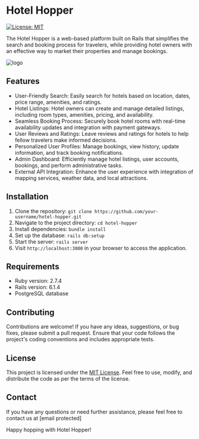 # Hotel Hopper

[![License: MIT](https://img.shields.io/badge/License-MIT-blue.svg)](https://opensource.org/licenses/MIT)

The Hotel Hopper is a web-based platform built on Rails that simplifies the search and booking process for travelers, while providing hotel owners with an effective way to market their properties and manage bookings.

![logo](https://github.com/allenamaya/Hotel-Hopper/assets/126647363/a07d43d6-e5f7-43ef-bd3c-59cae2c6a963)

## Features

- User-Friendly Search: Easily search for hotels based on location, dates, price range, amenities, and ratings.
- Hotel Listings: Hotel owners can create and manage detailed listings, including room types, amenities, pricing, and availability.
- Seamless Booking Process: Securely book hotel rooms with real-time availability updates and integration with payment gateways.
- User Reviews and Ratings: Leave reviews and ratings for hotels to help fellow travelers make informed decisions.
- Personalized User Profiles: Manage bookings, view history, update information, and track booking notifications.
- Admin Dashboard: Efficiently manage hotel listings, user accounts, bookings, and perform administrative tasks.
- External API Integration: Enhance the user experience with integration of mapping services, weather data, and local attractions.

## Installation

1. Clone the repository: `git clone https://github.com/your-username/hotel-hopper.git`
2. Navigate to the project directory: `cd hotel-hopper`
3. Install dependencies: `bundle install`
4. Set up the database: `rails db:setup`
5. Start the server: `rails server`
6. Visit `http://localhost:3000` in your browser to access the application.

## Requirements

- Ruby version: 2.7.4
- Rails version: 6.1.4
- PostgreSQL database

## Contributing

Contributions are welcome! If you have any ideas, suggestions, or bug fixes, please submit a pull request. Ensure that your code follows the project's coding conventions and includes appropriate tests.

## License

This project is licensed under the [MIT License](LICENSE). Feel free to use, modify, and distribute the code as per the terms of the license.

## Contact

If you have any questions or need further assistance, please feel free to contact us at [email protected]

Happy hopping with Hotel Hopper!
